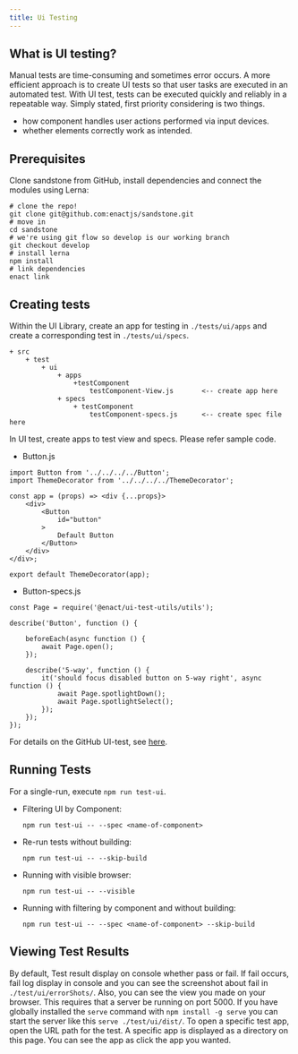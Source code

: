 ```yaml
---
title: Ui Testing
---
```

## What is UI testing?
Manual tests are time-consuming and sometimes error occurs. A more efficient approach is to create UI tests so that user tasks are executed in an automated test. With UI test, tests can be executed quickly and reliably in a repeatable way. Simply stated, first priority considering is two things.
* how component handles user actions performed via input devices.
* whether elements correctly work as intended.

## Prerequisites
Clone sandstone from GitHub, install dependencies and connect the modules using Lerna:

```shell
# clone the repo!
git clone git@github.com:enactjs/sandstone.git
# move in
cd sandstone
# we're using git flow so develop is our working branch
git checkout develop
# install lerna
npm install
# link dependencies
enact link
```

## Creating tests
Within the UI Library, create an app for testing in `./tests/ui/apps` and create a corresponding test in `./tests/ui/specs`.

	+ src
		+ test
			+ ui
				+ apps
					+testComponent
						testComponent-View.js		<-- create app here
				+ specs
					+ testComponent
						testComponent-specs.js		<-- create spec file here
 In UI test, create apps to test view and specs. Please refer sample code.
* Button.js

```JS
import Button from '../../../../Button';
import ThemeDecorator from '../../../../ThemeDecorator';

const app = (props) => <div {...props}>
	<div>
		<Button
			id="button"
		>
			Default Button
		</Button>
	</div>
</div>;

export default ThemeDecorator(app);
```

* Button-specs.js

```JS
const Page = require('@enact/ui-test-utils/utils');

describe('Button', function () {

	beforeEach(async function () {
		await Page.open();
	});

	describe('5-way', function () {
		it('should focus disabled button on 5-way right', async function () {
			await Page.spotlightDown();
			await Page.spotlightSelect();
		});
	});
});
```

 For details on the GitHub UI-test, see [here](https://github.com/enactjs/ui-test-utils).

## Running Tests
For a single-run, execute `npm run test-ui`. 

* Filtering UI by Component:

	`npm run test-ui -- --spec <name-of-component>`

* Re-run tests without building:

	`npm run test-ui -- --skip-build`

* Running with visible browser:

	`npm run test-ui -- --visible`

* Running with filtering by component and without building:

	`npm run test-ui -- --spec <name-of-component> --skip-build`

## Viewing Test Results
By default, Test result display on console whether pass or fail.
If fail occurs, fail log display in console and you can see the screenshot about fail in `./test/ui/errorShots/`.
Also, you can see the view you made on your browser. This requires that a server be running on port 5000. If you have globally installed the `serve` command with `npm install -g serve` you can start the server like this `serve ./test/ui/dist/`.
To open a specific test app, open the URL path for the test. A specific app is displayed as a directory on this page. You can see the app as click the app you wanted.
